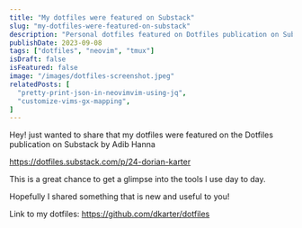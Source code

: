 ```yaml
---
title: "My dotfiles were featured on Substack"
slug: "my-dotfiles-were-featured-on-substack"
description: "Personal dotfiles featured on Dotfiles publication on Substack, showcasing daily tools and configuration."
publishDate: 2023-09-08
tags: ["dotfiles", "neovim", "tmux"]
isDraft: false
isFeatured: false
image: "/images/dotfiles-screenshot.jpeg"
relatedPosts: [
  "pretty-print-json-in-neovimvim-using-jq",
  "customize-vims-gx-mapping",
]
---
```


Hey! just wanted to share that my dotfiles were featured on the Dotfiles
publication on Substack by Adib Hanna

https://dotfiles.substack.com/p/24-dorian-karter

This is a great chance to get a glimpse into the tools I use day to day.

Hopefully I shared something that is new and useful to you!

Link to my dotfiles: https://github.com/dkarter/dotfiles
